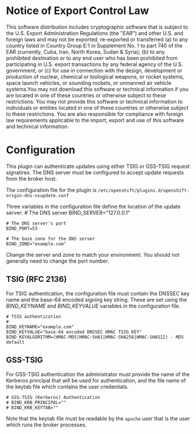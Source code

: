 # Notice of Export Control Law

This software distribution includes cryptographic software that is subject to the U.S. Export Administration Regulations (the "*EAR*") and other U.S. and foreign laws and may not be exported, re-exported or transferred (a) to any country listed in Country Group E:1 in Supplement No. 1 to part 740 of the EAR (currently, Cuba, Iran, North Korea, Sudan & Syria); (b) to any prohibited destination or to any end user who has been prohibited from participating in U.S. export transactions by any federal agency of the U.S. government; or (c) for use in connection with the design, development or production of nuclear, chemical or biological weapons, or rocket systems, space launch vehicles, or sounding rockets, or unmanned air vehicle systems.You may not download this software or technical information if you are located in one of these countries or otherwise subject to these restrictions. You may not provide this software or technical information to individuals or entities located in one of these countries or otherwise subject to these restrictions. You are also responsible for compliance with foreign law requirements applicable to the import, export and use of this software and technical information.

# Configuration

This plugin can authenticate updates using either TSIG or GSS-TSIG request signatires. The DNS server must be configured to accept update requests from the broker host.

The configuration file for the plugin is ```/etc/openshift/plugins.d/openshift-origin-dns-nsupdate.conf```

Three variables in the configuration file define the location of the update server:
    # The DNS server
    BIND_SERVER="127.0.0.1"
    
    # The DNS server's port
    BIND_PORT=53

    # The base zone for the DNS server
    BIND_ZONE="example.com"

Change the server and zone to match your environment.  You should not generally need to change the port number.

## TSIG (RFC 2136)

For TSIG authentication, the configuration file must contain the DNSSEC key name and the base-64 encoded signing key string.  These are set using the *BIND_KEYNAME* and *BIND_KEYVALUE* variables in the configuration file.

    # TSIG authentication
    #
    BIND_KEYNAME="example.com"
    BIND_KEYVALUE="base-64 encoded DNSSEC HMAC TSIG KEY"
    BIND_KEYALGORITHM=(HMAC-MD5|HMAC-SHA1|HMAC-SHA256|HMAC-SHA512) - MD5 default

## GSS-TSIG

For GSS-TSIG authentication the administrator must provide the name of the Kerberos principal that will be used for authentication, and the file name of the keytab file which contains the user credentials.

    # GSS-TSIG (Kerberos) Authentication
    # BIND_KRB_PRINCIPAL="" 
    # BIND_KRB_KEYTAB=""
    
Note that the keytab file must be readable by the ```apache``` user that is the user which runs the broker processes.


 



